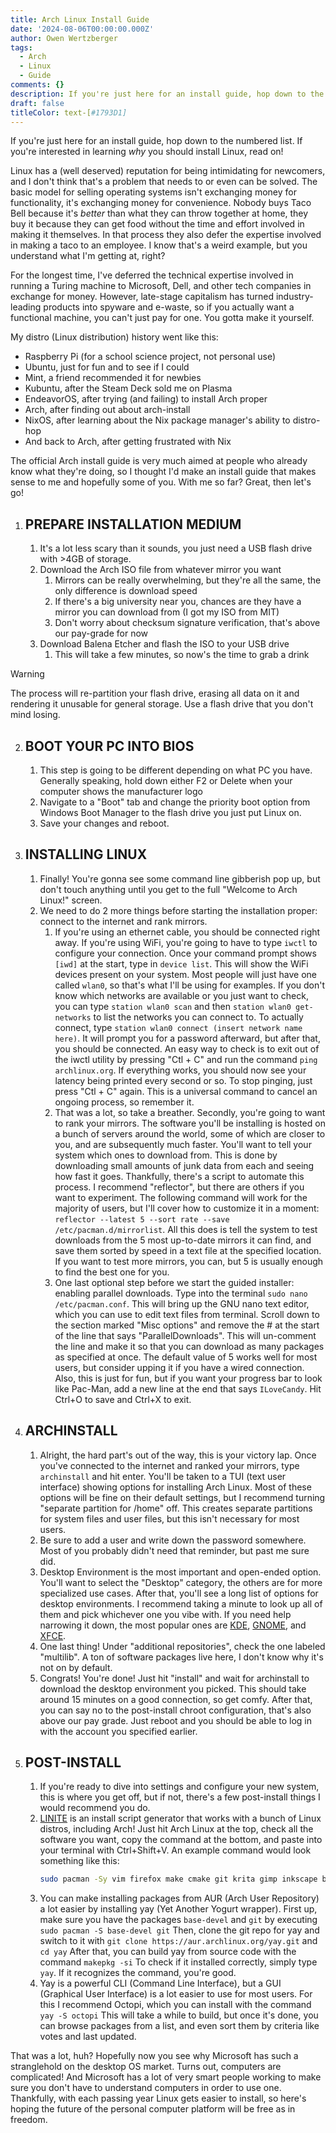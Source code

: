 ```yaml
---
title: Arch Linux Install Guide
date: '2024-08-06T00:00:00.000Z'
author: Owen Wertzberger
tags:
  - Arch
  - Linux
  - Guide
comments: {}
description: If you're just here for an install guide, hop down to the numbered list. If you're interested in learning _why_ you should install Linux, read on!
draft: false
titleColor: text-[#1793D1]
---
```


If you're just here for an install guide, hop down to the numbered list. If
you're interested in learning _why_ you should install Linux, read on!

Linux has a (well deserved) reputation for being intimidating for newcomers, and
I don't think that's a problem that needs to or even can be solved. The basic
model for selling operating systems isn't exchanging money for functionality,
it's exchanging money for convenience. Nobody buys Taco Bell because it's
_better_ than what they can throw together at home, they buy it because they can
get food without the time and effort involved in making it themselves. In that
process they also defer the expertise involved in making a taco to an employee.
I know that's a weird example, but you understand what I'm getting at, right?

For the longest time, I've deferred the technical expertise involved in running
a Turing machine to Microsoft, Dell, and other tech companies in exchange for
money. However, late-stage capitalism has turned industry-leading products into
spyware and e-waste, so if you actually want a functional machine, you can't
just pay for one. You gotta make it yourself.

My distro (Linux distribution) history went like this:

- Raspberry Pi (for a school science project, not personal use)
- Ubuntu, just for fun and to see if I could
- Mint, a friend recommended it for newbies
- Kubuntu, after the Steam Deck sold me on Plasma
- EndeavorOS, after trying (and failing) to install Arch proper
- Arch, after finding out about arch-install
- NixOS, after learning about the Nix package manager's ability to distro-hop
- And back to Arch, after getting frustrated with Nix

The official Arch install guide is very much aimed at people who already know
what they're doing, so I thought I'd make an install guide that makes sense to
me and hopefully some of you. With me so far? Great, then let's go!

1. ## PREPARE INSTALLATION MEDIUM
   1. It's a lot less scary than it sounds, you just need a USB flash drive with
      \>4GB of storage.
   2. Download the Arch ISO file from whatever mirror you want
      1. Mirrors can be really overwhelming, but they're all the same, the only
         difference is download speed
      2. If there's a big university near you, chances are they have a mirror
         you can download from (I got my ISO from MIT)
      3. Don't worry about checksum signature verification, that's above our
         pay-grade for now
   3. Download Balena Etcher and flash the ISO to your USB drive
      1. This will take a few minutes, so now's the time to grab a drink

> [!warning]
> The process will re-partition your flash drive, erasing all data on it and rendering it unusable for general storage. Use a flash drive that you don't mind losing.

2. ## BOOT YOUR PC INTO BIOS
   1. This step is going to be different depending on what PC you have.
      Generally speaking, hold down either F2 or Delete when your computer shows
      the manufacturer logo
   2. Navigate to a "Boot" tab and change the priority boot option from Windows
      Boot Manager to the flash drive you just put Linux on.
   3. Save your changes and reboot.
3. ## INSTALLING LINUX
   1. Finally! You're gonna see some command line gibberish pop up, but don't
      touch anything until you get to the full "Welcome to Arch Linux!" screen.
   2. We need to do 2 more things before starting the installation proper:
      connect to the internet and rank mirrors.
      1. If you're using an ethernet cable, you should be connected right away.
         If you're using WiFi, you're going to have to type `iwctl` to configure
         your connection. Once your command prompt shows `[iwd]` at the start,
         type in `device list`. This will show the WiFi devices present on your
         system. Most people will just have one called `wlan0`, so that's what
         I'll be using for examples. If you don't know which networks are
         available or you just want to check, you can type `station wlan0 scan`
         and then `station wlan0 get-networks` to list the networks you can
         connect to. To actually connect, type
         `station wlan0 connect (insert network name here)`. It will prompt you
         for a password afterward, but after that, you should be connected. An
         easy way to check is to exit out of the iwctl utility by pressing
         "Ctl + C" and run the command `ping archlinux.org`. If everything
         works, you should now see your latency being printed every second or
         so. To stop pinging, just press "Ctl + C" again. This is a universal
         command to cancel an ongoing process, so remember it.
      2. That was a lot, so take a breather. Secondly, you're going to want to
         rank your mirrors. The software you'll be installing is hosted on a
         bunch of servers around the world, some of which are closer to you, and
         are subsequently much faster. You'll want to tell your system which
         ones to download from. This is done by downloading small amounts of
         junk data from each and seeing how fast it goes. Thankfully, there's a
         script to automate this process. I recommend "reflector", but there are
         others if you want to experiment. The following command will work for
         the majority of users, but I'll cover how to customize it in a moment:
         `reflector --latest 5 --sort rate --save /etc/pacman.d/mirrorlist`. All
         this does is tell the system to test downloads from the 5 most
         up-to-date mirrors it can find, and save them sorted by speed in a text
         file at the specified location. If you want to test more mirrors, you
         can, but 5 is usually enough to find the best one for you.
      3. One last optional step before we start the guided installer: enabling
         parallel downloads. Type into the terminal
         `sudo nano /etc/pacman.conf`. This will bring up the GNU nano text
         editor, which you can use to edit text files from terminal. Scroll down
         to the section marked "Misc options" and remove the # at the start of
         the line that says "ParallelDownloads". This will un-comment the line
         and make it so that you can download as many packages as specified at
         once. The default value of 5 works well for most users, but consider
         upping it if you have a wired connection. Also, this is just for fun,
         but if you want your progress bar to look like Pac-Man, add a new line
         at the end that says `ILoveCandy`. Hit Ctrl+O to save and Ctrl+X to
         exit.
4. ## ARCHINSTALL
   1. Alright, the hard part's out of the way, this is your victory lap. Once
      you've connected to the internet and ranked your mirrors, type
      `archinstall` and hit enter. You'll be taken to a TUI (text user
      interface) showing options for installing Arch Linux. Most of these
      options will be fine on their default settings, but I recommend turning
      "separate partition for /home" off. This creates separate partitions for
      system files and user files, but this isn't necessary for most users.
   2. Be sure to add a user and write down the password somewhere. Most of you
      probably didn't need that reminder, but past me sure did.
   3. Desktop Environment is the most important and open-ended option. You'll
      want to select the "Desktop" category, the others are for more specialized
      use cases. After that, you'll see a long list of options for desktop
      environments. I recommend taking a minute to look up all of them and pick
      whichever one you vibe with. If you need help narrowing it down, the most
      popular ones are [KDE](https://kde.org/), [GNOME](https://www.gnome.org/),
      and [XFCE](https://xfce.org/).
   4. One last thing! Under "additional repositories", check the one labeled
      "multilib". A ton of software packages live here, I don't know why it's
      not on by default.
   5. Congrats! You're done! Just hit "install" and wait for archinstall to
      download the desktop environment you picked. This should take around 15
      minutes on a good connection, so get comfy. After that, you can say no to
      the post-install chroot configuration, that's also above our pay grade.
      Just reboot and you should be able to log in with the account you
      specified earlier.
5. ## POST-INSTALL
   1. If you're ready to dive into settings and configure your new system, this
      is where you get off, but if not, there's a few post-install things I
      would recommend you do.
   2. [LINITE](https://jplsek.github.io/Linite/) is an install script generator
      that works with a bunch of Linux distros, including Arch! Just hit Arch
      Linux at the top, check all the software you want, copy the command at the
      bottom, and paste into your terminal with Ctrl+Shift+V. An example command
      would look something like this:
      <lume-code class="terminal">
      ```bash
      sudo pacman -Sy vim firefox make cmake git krita gimp inkscape blender libreoffice vlc audacity thunderbird steam wine zsh
      ```
      </lume-code>
   3. You can make installing packages from AUR (Arch User Repository) a lot
      easier by installing yay (Yet Another Yogurt wrapper). First up, make sure
      you have the packages `base-devel` and `git` by executing
      `sudo pacman -S base-devel git` Then, clone the git repo for yay and
      switch to it with `git clone https://aur.archlinux.org/yay.git` and
      `cd yay` After that, you can build yay from source code with the command
      `makepkg -si` To check if it installed correctly, simply type `yay`. If it
      recognizes the command, you're good.
   4. Yay is a powerful CLI (Command Line Interface), but a GUI (Graphical User
      Interface) is a lot easier to use for most users. For this I recommend
      Octopi, which you can install with the command `yay -S octopi` This will
      take a while to build, but once it's done, you can browse packages from a
      list, and even sort them by criteria like votes and last updated.

That was a lot, huh? Hopefully now you see why Microsoft has such a stranglehold
on the desktop OS market. Turns out, computers are complicated! And Microsoft
has a lot of very smart people working to make sure you don't have to understand
computers in order to use one. Thankfully, with each passing year Linux gets
easier to install, so here's hoping the future of the personal computer platform
will be free as in freedom.
